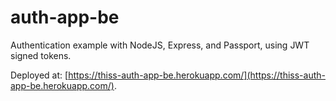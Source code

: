 # auth-app-be
Authentication example with NodeJS, Express, and Passport, using JWT signed tokens.

Deployed at: [https://thiss-auth-app-be.herokuapp.com/](https://thiss-auth-app-be.herokuapp.com/).
